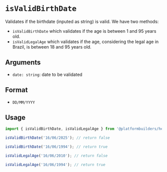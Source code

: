 # `isValidBirthDate`

Validates if the birthdate (inputed as string) is valid.
We have two methods:
- `isValidBirthDate` which validates if the age is between 1 and 95 years old.
- `isValidLegalAge` which validates if the age, considering the legal age in Brazil, is between 18 and 95 years old.

## Arguments

- `date: string`: date to be validated

## Format

- `DD/MM/YYYY`

## Usage

```jsx
import { isValidBirthDate, isValidLegalAge } from '@platformbuilders/helpers';

isValidBirthDate('16/06/2025'); // return false

isValidBirthDate('16/06/1994'); // return true

isValidLegalAge('16/06/2010'); // return false

isValidLegalAge('16/06/1994'); // return true
```
